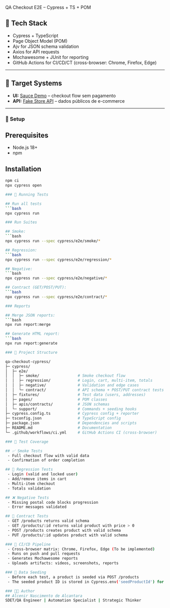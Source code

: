 QA Checkout E2E – Cypress + TS + POM

## 🧰 Tech Stack

- Cypress + TypeScript
- Page Object Model (POM)
- Ajv for JSON schema validation
- Axios for API requests
- Mochawesome + JUnit for reporting
- GitHub Actions for CI/CD/CT (cross-browser: Chrome, Firefox, Edge)

---

## 🎯 Target Systems

- **UI:** [Sauce Demo](https://www.saucedemo.com) – checkout flow sem pagamento
- **API:** [Fake Store API](https://fakestoreapi.com) – dados públicos de e-commerce

---

### 🚀 Setup

## Prerequisites

- Node.js 18+
- npm

## Installation

````bash
npm ci
npx cypress open

### 🧪 Running Tests

## Run all tests
```bash
npx cypress run

### Run Suites

## Smoke:
```bash
npx cypress run --spec cypress/e2e/smoke/*

## Regression:
```bash
npx cypress run --spec cypress/e2e/regression/*

## Negative:
```bash
npx cypress run --spec cypress/e2e/negative/*

## Contract (GET/POST/PUT):
```bash
npx cypress run --spec cypress/e2e/contract/*

### Reports

## Merge JSON reports:
```bash
npx run report:merge

## Generate HTML report:
```bash
npx run report:generate

### 📁 Project Structure

qa-checkout-cypress/
├─ cypress/
│  ├─ e2e/
│  │  ├─ smoke/            		# Smoke checkout flow
│  │  ├─ regression/       		# Login, cart, multi-item, totals
│  │  ├─ negative/         		# Validation and edge cases
│  │  └─ contract/         		# API schema + POST/PUT contract tests
│  ├─ fixtures/            		# Test data (users, addresses)
│  ├─ pages/               		# POM classes
│  ├─ apis/contracts/      		# JSON schemas
│  └─ support/             		# Commands + seeding hooks
├─ cypress.config.ts       		# Cypress config + reporter
├─ tsconfig.json           		# TypeScript config
├─ package.json            		# Dependencies and scripts
├─ README.md               		# Documentation
└─ .github/workflows/ci.yml		# GitHub Actions CI (cross-browser)

### 🧪 Test Coverage

## ✅ Smoke Tests
 - Full checkout flow with valid data
 - Confirmation of order completion

## 🔁 Regression Tests
 - Login (valid and locked user)
 - Add/remove items in cart
 - Multi-item checkout
 - Totals validation

## ❌ Negative Tests
 - Missing postal code blocks progression
 - Error messages validated

## 📄 Contract Tests
 - GET /products returns valid schema
 - GET /products/:id returns valid product with price > 0
 - POST /products creates product with valid schema
 - PUT /products/:id updates product with valid schema

### 🧼 CI/CD Pipeline
 - Cross-browser matrix: Chrome, Firefox, Edge (To be implemented)
 - Runs on push and pull requests
 - Generates Mochawesome reports
 - Uploads artifacts: videos, screenshots, reports

### 🌱 Data Seeding
 - Before each test, a product is seeded via POST /products
 - The seeded product ID is stored in Cypress.env('seedProductId') for use in tests

### 👨‍💻 Author
## Alcenir Nascimento de Alcantara
SDET/QA Engineer | Automation Specialist | Strategic Thinker
````
